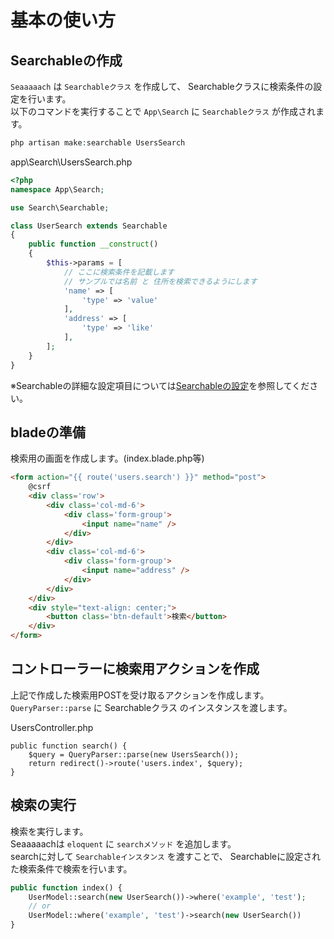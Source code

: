 # 基本の使い方

## Searchableの作成

`Seaaaaach`  は `Searchableクラス` を作成して、 Searchableクラスに検索条件の設定を行います。  
以下のコマンドを実行することで `App\Search` に `Searchableクラス` が作成されます。

```php
php artisan make:searchable UsersSearch
```

app\Search\UsersSearch.php
```php
<?php
namespace App\Search;

use Search\Searchable;

class UserSearch extends Searchable
{
    public function __construct()
    {
        $this->params = [
            // ここに検索条件を記載します
            // サンプルでは名前 と 住所を検索できるようにします
            'name' => [
                'type' => 'value'
            ],
            'address' => [
                'type' => 'like'
            ],
        ];
    }
}
```
※Searchableの詳細な設定項目については[Searchableの設定](/docs/ja/settings.md)を参照してください。

## bladeの準備

検索用の画面を作成します。(index.blade.php等)

```html
<form action="{{ route('users.search') }}" method="post">
    @csrf
    <div class='row'>
        <div class='col-md-6'>
            <div class='form-group'>
                <input name="name" />
            </div>
        </div>
        <div class='col-md-6'>
            <div class='form-group'>
                <input name="address" />
            </div>
        </div>
    </div>
    <div style="text-align: center;">
        <button class='btn-default'>検索</button>
    </div>
</form>
```

## コントローラーに検索用アクションを作成

上記で作成した検索用POSTを受け取るアクションを作成します。  
`QueryParser::parse` に Searchableクラス のインスタンスを渡します。


UsersController.php
```
public function search() {
    $query = QueryParser::parse(new UsersSearch());
    return redirect()->route('users.index', $query);
}
```

## 検索の実行

検索を実行します。  
Seaaaaachは `eloquent` に `searchメソッド` を追加します。  
searchに対して `Searchableインスタンス` を渡すことで、 Searchableに設定された検索条件で検索を行います。

```php
public function index() {
    UserModel::search(new UserSearch())->where('example', 'test');
    // or
    UserModel::where('example', 'test')->search(new UserSearch())
}
```
